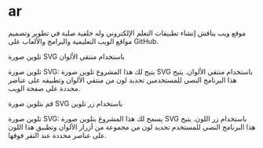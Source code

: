 # ar
موقع ويب يناقش إنشاء تطبيقات التعلم الإلكتروني وله خلفية صلبة في تطوير وتصميم مواقع الويب التعليمية والبرامج والألعاب على GitHub.

تلوين صورة SVG باستخدام منتقي الألوان

تلوين صورة SVG: يتيح لك هذا المشروع تلوين صورة SVG باستخدام منتقي الألوان. يتيح هذا البرنامج النصي للمستخدمين تحديد لون من منتقي الألوان وتطبيقه على عناصر محددة على صفحة الويب.

قم بتلوين صورة SVG باستخدام زر تلوين

تلوين صورة SVG: يسمح لك هذا المشروع بتلوين صورة SVG باستخدام زر اللون.  يتيح هذا البرنامج النصي للمستخدم تحديد لون من مجموعة من أزرار الألوان وتطبيق هذا اللون على عناصر محددة عند النقر فوقها.

